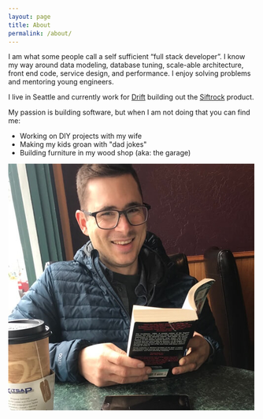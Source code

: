 ```yaml
---
layout: page
title: About
permalink: /about/
---
```

I am what some people call a self sufficient “full stack developer”. I know my way around data modeling, database tuning, scale-able architecture, front end code, service design, and performance. I enjoy solving problems and mentoring young engineers. 

I live in Seattle and currently work for [Drift](https://www.drift.com) building out the [Siftrock](https://www.siftrock.com) product. 

My passion is building software, but when I am not doing that you can find me:

* Working on DIY projects with my wife
* Making my kids groan with "dad jokes"
* Building furniture in my wood shop (aka: the garage)

![](/assets/uploads/profile-book-md.jpg)
